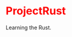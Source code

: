 <style>
    .test {
        color : red;
    }
</style>

<h1 class = "test">ProjectRust</h1>

<p>Learning the Rust.</p>
